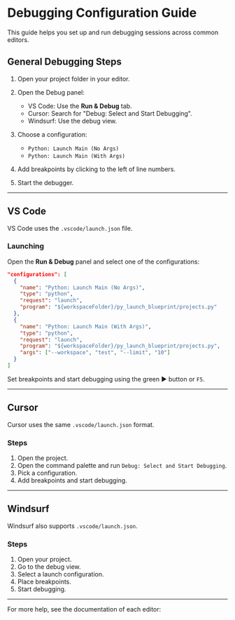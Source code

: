 # Debugging Configuration Guide

This guide helps you set up and run debugging sessions across common editors.

## General Debugging Steps

1. Open your project folder in your editor.
2. Open the Debug panel:

   * VS Code: Use the **Run & Debug** tab.
   * Cursor: Search for "Debug: Select and Start Debugging".
   * Windsurf: Use the debug view.
3. Choose a configuration:

   * `Python: Launch Main (No Args)`
   * `Python: Launch Main (With Args)`
4. Add breakpoints by clicking to the left of line numbers.
5. Start the debugger.

---

## VS Code

VS Code uses the `.vscode/launch.json` file.

### Launching

Open the **Run & Debug** panel and select one of the configurations:

```json
"configurations": [
  {
    "name": "Python: Launch Main (No Args)",
    "type": "python",
    "request": "launch",
    "program": "${workspaceFolder}/py_launch_blueprint/projects.py"
  },
  {
    "name": "Python: Launch Main (With Args)",
    "type": "python",
    "request": "launch",
    "program": "${workspaceFolder}/py_launch_blueprint/projects.py",
    "args": ["--workspace", "test", "--limit", "10"]
  }
]
```

Set breakpoints and start debugging using the green ▶️ button or `F5`.

---

## Cursor

Cursor uses the same `.vscode/launch.json` format.

### Steps

1. Open the project.
2. Open the command palette and run `Debug: Select and Start Debugging`.
3. Pick a configuration.
4. Add breakpoints and start debugging.

---

## Windsurf

Windsurf also supports `.vscode/launch.json`.

### Steps

1. Open your project.
2. Go to the debug view.
3. Select a launch configuration.
4. Place breakpoints.
5. Start debugging.

---

For more help, see the documentation of each editor:

